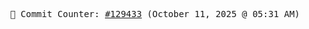 <p align="center">
    <samp>
        📮 Commit Counter: <a href="https://github.com/Javascript-void0/Javascript-void0/commits/main">#129433</a> (October 11, 2025 @ 05:31 AM)
    </samp>
</p>